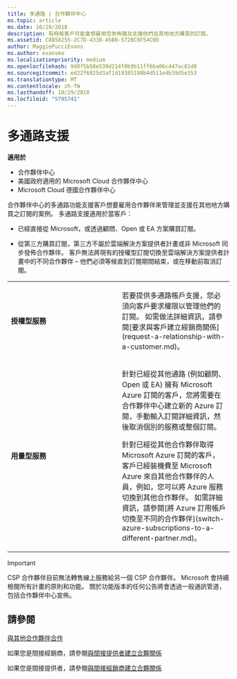 ```yaml
---
title: 多通路 | 合作夥伴中心
ms.topic: article
ms.date: 10/29/2018
description: 有時候客戶可能會想雇用您來佈建及支援他們在其他地方購買的訂閱。
ms.assetid: C8B58255-2C7D-4338-A5B0-572BC0F54C0D
author: MaggiePucciEvans
ms.author: evansma
ms.localizationpriority: medium
ms.openlocfilehash: 9d8f5b58e539d214f0b9b11ff6ba06c447ac81d0
ms.sourcegitcommit: ed22f6825d3af1d19385198b4d511e4b39d5e353
ms.translationtype: MT
ms.contentlocale: zh-TW
ms.lasthandoff: 10/29/2018
ms.locfileid: "5795741"
---
```

# <a name="multi-channel-support"></a>多通路支援

**適用於**

-  合作夥伴中心
-  美國政府適用的 Microsoft Cloud 合作夥伴中心
-  Microsoft Cloud 德國合作夥伴中心

合作夥伴中心的多通路功能支援客戶想要雇用合作夥伴來管理並支援在其他地方購買之訂閱的案例。 多通路支援適用於當客戶：

-   已經直接從 Microsoft，或透過顧問、Open 或 EA 方案購買訂閱。

-   從第三方購買訂閱，第三方不屬於雲端解決方案提供者計畫或非 Microsoft 同步發佈合作夥伴。 客戶無法將現有的授權型訂閱切換至雲端解決方案提供者計畫中的不同合作夥伴 – 他們必須等候直到訂閱期間結束，或在移動前取消訂閱。


<table>
<colgroup>
<col width="50%" />
<col width="50%" />
</colgroup>
<tbody>
<tr class="odd">
<td><p><strong>授權型服務</strong></p></td>
<td><p>若要提供多通路帳戶支援，您必須向客戶要求權限以管理他們的訂閱。 如需做法詳細資訊，請參閱[要求與客戶建立經銷商關係](request-a-relationship-with-a-customer.md)。</p></td>
</tr>
<tr class="even">
<td><p><strong>用量型服務</strong></p></td>
<td>
<p>針對已經從其他通路 (例如顧問、Open 或 EA) 擁有 Microsoft Azure 訂閱的客戶，您將需要在合作夥伴中心建立新的 Azure 訂閱，手動輸入訂閱詳細資訊，然後取消個別的服務或整個訂閱。</p>
<p>針對已經從其他合作夥伴取得 Microsoft Azure 訂閱的客戶，客戶已經裝機費至 Microsoft Azure 來自其他合作夥伴的人員，例如，您可以將 Azure 服務切換到其他合作夥伴。 如需詳細資訊，請參閱[將 Azure 訂用帳戶切換至不同的合作夥伴](switch-azure-subscriptions-to-a-different-partner.md)。</p>
</td>
</tr>
</tbody>
</table>

> [!IMPORTANT]  
> CSP 合作夥伴目前無法轉售線上服務給另一個 CSP 合作夥伴。 Microsoft 會持續檢閱所有計畫的原則和功能。 關於功能版本的任何公告將會透過一般通訊管道，包括合作夥伴中心宣佈。 

## <a name="see-also"></a>請參閱

[與其他合作夥伴合作](work-with-other-partners.md)

如果您是間接經銷商，請參閱[與間接提供者建立合夥關係](indirect-reseller-tasks-in-partner-center.md)

如果您是間接提供者，請參閱[與間接經銷商建立合夥關係](indirect-provider-tasks-in-partner-center.md) 

 

 




